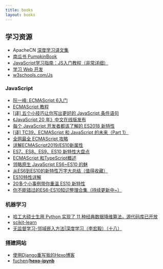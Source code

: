 ```yaml
---
title: books
layout: books
---
```


## 学习资源

- ApacheCN [深度学习译文集](https://github.com/apachecn/apachecn-dl-zh)
- [南瓜书 PumpkinBook](https://datawhalechina.github.io/pumpkin-book/#/)
- [JavaScript学习指南：JS入门教程（非常详细）](http://c.biancheng.net/js/)
- [学习 Web 开发](https://developer.mozilla.org/zh-CN/docs/learn)
- [w3schools.com/Js](https://www.w3schools.com/Js/)

### JavaScript

- [阮一峰: ECMAScript 6入门](http://caibaojian.com/es6/README_about.html)
- [ECMAScript 教程](https://www.w3cschool.cn/ecmascript/)
- [[译] 五个小技巧让你写出更好的 JavaScript 条件语句](https://zhuanlan.zhihu.com/p/46146427)
- [《JavaScript 20 年》中文在线版发布](https://zhuanlan.zhihu.com/p/257990478)
- [每个 JavaScript 开发者都该了解的 ES2018 新特性](https://zhuanlan.zhihu.com/p/55416553)
- [[译] TC39，ECMAScript 和 JavaScript 的未来（Part 1）](https://zhuanlan.zhihu.com/p/27650215)
- [全网最全 ECMAScript 攻略](https://zhuanlan.zhihu.com/p/367249029)
- [详解ECMAScript2019/ES10新属性](https://zhuanlan.zhihu.com/p/95817152)
- [ES7、ES8、ES9、ES10 新特性大盘点](https://zhuanlan.zhihu.com/p/99342755)
- [ECMAScript 和TypeScript概述](https://zhuanlan.zhihu.com/p/67915273)
- [领略原生 JavaScript ES6~ES10 的魅](https://zhuanlan.zhihu.com/p/84738394)
- [从ES6到ES10的新特性万字大总结（值得收藏）](https://zhuanlan.zhihu.com/p/342882092)
- [ES10特性详解](https://zhuanlan.zhihu.com/p/57794708)
- [20多个小事例带你重温 ES10 新特性](https://zhuanlan.zhihu.com/p/84639417)
- [你不能错过的ES6-ES10知识整理合集（持续更新中~）](https://zhuanlan.zhihu.com/p/307390759)

### 机器学习

- [哈工大硕士生用 Python 实现了 11 种经典数据降维算法，源代码库已开放](https://www.jianshu.com/p/05b77477b788)
- [scikit-learn](https://scikit-learn.org/stable/index.html)
- [无监督学习-邻域嵌入方法|深度学习（李宏毅）（十八）](https://www.jianshu.com/p/2fdddccdf1d4)

### 搭建网站

- [使用Django重写我的Hexo博客](https://www.sqlsec.com/2020/03/djangoblog.html)
- [fuchen](https://github.com/fuchen)/**[hexo-ipynb](https://github.com/fuchen/hexo-ipynb)**